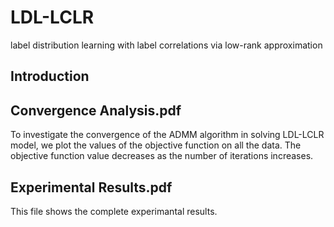 # LDL-LCLR
label distribution learning with label correlations via low-rank approximation

Introduction
--

Convergence Analysis.pdf
-
To investigate the convergence of the ADMM algorithm in solving LDL-LCLR model, we plot the values of the objective function on all the data. The objective function value decreases as the number of iterations increases.

Experimental Results.pdf
-
This file shows the complete experimantal results.
